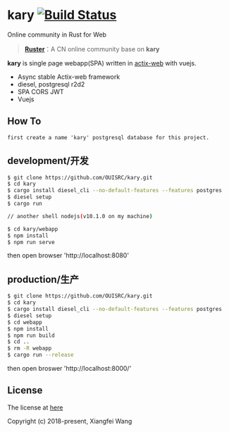 # **kary** [![Build Status](https://travis-ci.org/OUISRC/kary.svg?branch=master)](https://travis-ci.org/OUISRC/kary)

Online community in Rust for Web

> [**Ruster**](http://ruster.xyz/)：A CN online community base on **kary**

**kary** is single page webapp(SPA) written in [actix-web](https://github.com/actix/actix-web) with vuejs.

* Async stable Actix-web framework
* diesel, postgresql r2d2
* SPA CORS JWT
* Vuejs

## How To

    first create a name 'kary' postgresql database for this project.

## development/开发

```bash
$ git clone https://github.com/OUISRC/kary.git
$ cd kary
$ cargo install diesel_cli --no-default-features --features postgres
$ diesel setup
$ cargo run

// another shell nodejs(v10.1.0 on my machine)

$ cd kary/webapp
$ npm install
$ npm run serve
```

then open browser 'http://localhost:8080'

## production/生产

```bash
$ git clone https://github.com/OUISRC/kary.git
$ cd kary
$ cargo install diesel_cli --no-default-features --features postgres
$ diesel setup
$ cd webapp
$ npm install
$ npm run build
$ cd ..
$ rm -R webapp
$ cargo run --release
```

then open broswer 'http://localhost:8000/'

## License

The license at [here](https://github.com/ruster-xyz/ruster/blob/master/LICENSE)

Copyright (c) 2018-present, Xiangfei Wang
